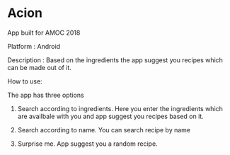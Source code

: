 # Acion


App built for AMOC 2018

Platform : Android

Description : Based on the ingredients the app suggest you recipes which can be made out of it.

How to use:

The app has three options
1. Search according to ingredients.
  Here you enter the ingredients which are availbale with you and app suggest you recipes based on it.
  
2. Search according to name.
  You can search recipe by name
  
3. Surprise me.
  App suggest you a random recipe.
